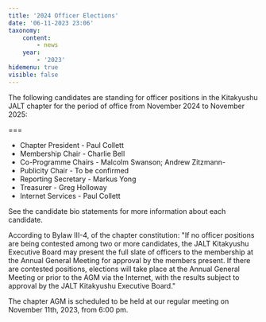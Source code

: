 ```yaml
---
title: '2024 Officer Elections'
date: '06-11-2023 23:06'
taxonomy:
    content:
        - news
    year:
        - '2023'
hidemenu: true
visible: false
---
```


The following candidates are standing for officer positions in the Kitakyushu JALT chapter for the period of office from November 2024 to November 2025:

===

* Chapter President - Paul Collett
* Membership Chair - Charlie Bell
* Co-Programme Chairs - Malcolm Swanson; Andrew Zitzmann-
* Publicity Chair - To be confirmed
* Reporting Secretary - Markus Yong
* Treasurer - Greg Holloway
* Internet Services - Paul Collett

See the candidate bio statements for more information about each candidate.

According to Bylaw III-4, of the chapter constitution: "If no officer positions are being contested among two or more candidates, the JALT Kitakyushu Executive Board may present the full slate of officers to the membership at the Annual General Meeting for approval by the members present. If there are contested positions, elections will take place at the Annual General Meeting or prior to the AGM via the Internet, with the results subject to approval by the JALT Kitakyushu Executive Board."

The chapter AGM is scheduled to be held at our regular meeting on November 11th, 2023, from 6:00 pm.
